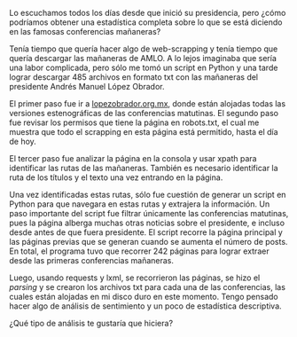 Lo escuchamos todos los días desde que inició su presidencia, pero ¿cómo podríamos obtener una estadística completa sobre lo que se está diciendo en las famosas conferencias mañaneras?

Tenía tiempo que quería hacer algo de web-scrapping y tenía tiempo que quería descargar las mañaneras de AMLO. A lo lejos imaginaba que sería una labor complicada, pero sólo me tomó un script en Python y una tarde lograr descargar 485 archivos en formato txt con las mañaneras del presidente Andrés Manuel López Obrador.

El primer paso fue ir a [lopezobrador.org.mx](lopezobrador.org.mx), donde están alojadas todas las versiones estenográficas de las conferencias matutinas. El segundo paso fue revisar los permisos que tiene la página en robots.txt, el cual me muestra que todo el scrapping en esta página está permitido, hasta el día de hoy.

El tercer paso fue analizar la página en la consola y usar xpath para identificar las rutas de las mañaneras. También es necesario identificar la ruta de los títulos y el texto una vez entrando en la página.

Una vez identificadas estas rutas, sólo fue cuestión de generar un script en Python para que navegara en estas rutas y extrajera la información. Un paso importante del script fue filtrar únicamente las conferencias matutinas, pues la página alberga muchas otras noticias sobre el presidente, e incluso desde antes de que fuera presidente. El script recorre la página principal y las páginas previas que se generan cuando se aumenta el número de posts. En total, el programa tuvo que recorrer 242 páginas para lograr extraer desde las primeras conferencias mañaneras.

Luego, usando requests y lxml, se recorrieron las páginas, se hizo el _parsing_ y se crearon los archivos txt para cada una de las conferencias, las cuales están alojadas en mi disco duro en este momento. Tengo pensado hacer algo de análisis de sentimiento y un poco de estadística descriptiva.

¿Qué tipo de análisis te gustaría que hiciera?